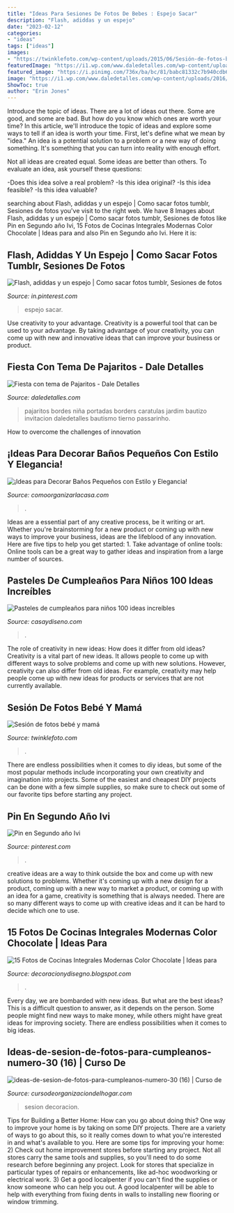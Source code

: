 ```yaml
---
title: "Ideas Para Sesiones De Fotos De Bebes : Espejo Sacar"
description: "Flash, adiddas y un espejo"
date: "2023-02-12"
categories:
- "ideas"
tags: ["ideas"]
images:
- "https://twinklefoto.com/wp-content/uploads/2015/06/Sesión-de-fotos-bebé-y-mamá_06.jpg"
featuredImage: "https://i1.wp.com/www.daledetalles.com/wp-content/uploads/2016/07/11-6-e1469599731810.jpg"
featured_image: "https://i.pinimg.com/736x/ba/bc/81/babc81332c7b940cdb6a972ea044c2d4.jpg"
image: "https://i1.wp.com/www.daledetalles.com/wp-content/uploads/2016/07/11-6-e1469599731810.jpg"
ShowToc: true
author: "Erin Jones"
---
```



Introduce the topic of ideas.
There are a lot of ideas out there. Some are good, and some are bad. But how do you know which ones are worth your time? In this article, we'll introduce the topic of ideas and explore some ways to tell if an idea is worth your time.
First, let's define what we mean by "idea." An idea is a potential solution to a problem or a new way of doing something. It's something that you can turn into reality with enough effort.

Not all ideas are created equal. Some ideas are better than others. To evaluate an idea, ask yourself these questions:

-Does this idea solve a real problem?
-Is this idea original?
-Is this idea feasible?
-Is this idea valuable?

	

		
searching about Flash, adiddas y un espejo | Como sacar fotos tumblr, Sesiones de fotos you've visit to the right web. We have 8 Images about Flash, adiddas y un espejo | Como sacar fotos tumblr, Sesiones de fotos like Pin en Segundo año Ivi, 15 Fotos de Cocinas Integrales Modernas Color Chocolate | Ideas para and also Pin en Segundo año Ivi. Here it is:
		
    
## Flash, Adiddas Y Un Espejo | Como Sacar Fotos Tumblr, Sesiones De Fotos

<img loading=lazy src="https://i.pinimg.com/736x/ba/bc/81/babc81332c7b940cdb6a972ea044c2d4.jpg" onerror="this.onerror=null;this.src='https://tse3.mm.bing.net/th?id=OIP.aL70FgEhRMFwBRGzAu2_zQHaMV&amp;pid=15.1';" alt="Flash, adiddas y un espejo | Como sacar fotos tumblr, Sesiones de fotos">

_Source: in.pinterest.com_

>espejo sacar. 

	

Use creativity to your advantage.
Creativity is a powerful tool that can be used to your advantage. By taking advantage of your creativity, you can come up with new and innovative ideas that can improve your business or product.

    
## Fiesta Con Tema De Pajaritos - Dale Detalles

<img loading=lazy src="https://i1.wp.com/www.daledetalles.com/wp-content/uploads/2016/07/11-6-e1469599731810.jpg" onerror="this.onerror=null;this.src='https://tse4.mm.bing.net/th?id=OIP.vB3RGtttRLU_zbxCc2VCxQAAAA&amp;pid=15.1';" alt="Fiesta con tema de Pajaritos - Dale Detalles">

_Source: daledetalles.com_

>pajaritos bordes niña portadas borders caratulas jardim bautizo invitacion daledetalles bautismo tierno passarinho. 

	

How to overcome the challenges of innovation
 

    
## ¡Ideas Para Decorar Baños Pequeños Con Estilo Y Elegancia!

<img loading=lazy src="https://comoorganizarlacasa.com/wp-content/uploads/2017/09/ideas-para-decorar-banos-pequenos-16.jpg" onerror="this.onerror=null;this.src='https://tse2.mm.bing.net/th?id=OIP.xR3JLqVv0mSD__9_GElvQgHaJ4&amp;pid=15.1';" alt="¡Ideas para Decorar Baños Pequeños con Estilo y Elegancia!">

_Source: comoorganizarlacasa.com_

>. 

	

Ideas are a essential part of any creative process, be it writing or art. Whether you're brainstorming for a new product or coming up with new ways to improve your business, ideas are the lifeblood of any innovation. Here are five tips to help you get started: 1. Take advantage of online tools: Online tools can be a great way to gather ideas and inspiration from a large number of sources.

    
## Pasteles De Cumpleaños Para Niños 100 Ideas Increíbles

<img loading=lazy src="https://casaydiseno.com/wp-content/uploads/2015/03/regalos-torta-niños-ideas-rosa.jpg" onerror="this.onerror=null;this.src='https://tse3.mm.bing.net/th?id=OIP.uE5ah8V95GkZKlQWRFQs-gDWEi&amp;pid=15.1';" alt="Pasteles de cumpleaños para niños 100 ideas increíbles">

_Source: casaydiseno.com_

>. 

	

The role of creativity in new ideas: How does it differ from old ideas?
Creativity is a vital part of new ideas. It allows people to come up with different ways to solve problems and come up with new solutions. However, creativity can also differ from old ideas. For example, creativity may help people come up with new ideas for products or services that are not currently available.

    
## Sesión De Fotos Bebé Y Mamá

<img loading=lazy src="https://twinklefoto.com/wp-content/uploads/2015/06/Sesión-de-fotos-bebé-y-mamá_06.jpg" onerror="this.onerror=null;this.src='https://tse2.mm.bing.net/th?id=OIP.3mYfPEusYs6Z81KuObESyAHaKQ&amp;pid=15.1';" alt="Sesión de fotos bebé y mamá">

_Source: twinklefoto.com_

>. 

	

There are endless possibilities when it comes to diy ideas, but some of the most popular methods include incorporating your own creativity and imagination into projects. Some of the easiest and cheapest DIY projects can be done with a few simple supplies, so make sure to check out some of our favorite tips before starting any project.

    
## Pin En Segundo Año Ivi

<img loading=lazy src="https://i.pinimg.com/736x/99/fa/4a/99fa4a04965d050dd3dfa6d8d88f71d8.jpg" onerror="this.onerror=null;this.src='https://tse4.mm.bing.net/th?id=OIP.RIq0lEt-KK6fEoYmSnW0CAHaKf&amp;pid=15.1';" alt="Pin en Segundo año Ivi">

_Source: pinterest.com_

>. 

	

creative ideas are a way to think outside the box and come up with new solutions to problems. Whether it's coming up with a new design for a product, coming up with a new way to market a product, or coming up with an idea for a game, creativity is something that is always needed. There are so many different ways to come up with creative ideas and it can be hard to decide which one to use.

    
## 15 Fotos De Cocinas Integrales Modernas Color Chocolate | Ideas Para

<img loading=lazy src="https://1.bp.blogspot.com/-KQaJY-bS424/Tw7paFmCjKI/AAAAAAAAGuk/X8V3nArSc6Y/s1600/cocina+chocolateErnestoMeda2.jpg" onerror="this.onerror=null;this.src='https://tse4.mm.bing.net/th?id=OIP.8d4UzRG32arSvjnQFm3jkgHaEi&amp;pid=15.1';" alt="15 Fotos de Cocinas Integrales Modernas Color Chocolate | Ideas para">

_Source: decoracionydisegno.blogspot.com_

>. 

	

Every day, we are bombarded with new ideas. But what are the best ideas? This is a difficult question to answer, as it depends on the person. Some people might find new ways to make money, while others might have great ideas for improving society. There are endless possibilities when it comes to big ideas.

    
## Ideas-de-sesion-de-fotos-para-cumpleanos-numero-30 (16) | Curso De

<img loading=lazy src="https://cursodeorganizaciondelhogar.com/wp-content/uploads/2017/09/ideas-de-sesion-de-fotos-para-cumpleanos-numero-30-16-213x300.jpg" onerror="this.onerror=null;this.src='https://tse4.mm.bing.net/th?id=OIP.FAeRuG4iTVNRCx3I9Bg4xwAAAA&amp;pid=15.1';" alt="ideas-de-sesion-de-fotos-para-cumpleanos-numero-30 (16) | Curso de">

_Source: cursodeorganizaciondelhogar.com_

>sesion decoracion. 

	

Tips for Building a Better Home: How can you go about doing this?
One way to improve your home is by taking on some DIY projects. There are a variety of ways to go about this, so it really comes down to what you're interested in and what's available to you. Here are some tips for improving your home: 
2) Check out home improvement stores before starting any project. Not all stores carry the same tools and supplies, so you'll need to do some research before beginning any project. Look for stores that specialize in particular types of repairs or enhancements, like ad-hoc woodworking or electrical work. 
3) Get a good localpenter if you can't find the supplies or know someone who can help you out. A good localpenter will be able to help with everything from fixing dents in walls to installing new flooring or window trimming.

